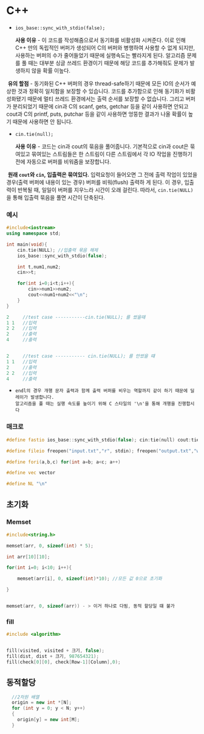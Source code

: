 # C++ 



- ```
  ios_base::sync_with_stdio(false); 
  ```

  **사용 이유** - 이 코드를 작성해줌으로서 동기화를 비활성화 시켜준다. 이로 인해 C++ 만의 독립적인 버퍼가 생성되어 C의 버퍼와 병행하여 사용할 수 없게 되지만, 사용하는 버퍼의 수가 줄어들었기 때문에 실행속도는 빨라지게 된다. 알고리즘 문제를 풀 때는 대부분 싱글 쓰레드 환경이기 때문에 해당 코드를 추가해줘도 문제가 발생하지 않을 확률 이높다.

​	**유의 할점** - 동기화된 C++ 버퍼의 경우 thread-safe하기 때문에 모든 IO의 순서가 예상한 것과 정확히 일치함을 보장할 수 있습니다. 코드를 추가함으로 	인해 동기화가 비활성화됐기 때문에 멀티 쓰레드 환경에서는 출력 순서를 보장할 수 없습니다. 그리고 버퍼가 분리되었기 때문에 cin과 C의 scanf, gets, 	getchar 등을 같이 사용하면 안되고 cout과 C의 printf, puts, putchar 등을 같이 사용하면 엉뚱한 결과가 나올 확률이 높기 때문에 사용하면 안 됩니다.



- ```
  cin.tie(null);
  ```

  **사용 이유** - 코드는 cin과 cout의 묶음을 풀어줍니다. 기본적으로 cin과 cout은 묶여있고 묶여있는 스트림들은 한 스트림이 다른 스트림에서 각 IO 작업을 진행하기 전에 자동으로 버퍼를 비워줌을 보장합니다.

​	**원래 `cout`와 `cin`, 입출력은 묶여있다.** 입력요청이 들어오면 그 전에 출력 작업이 있었을 경우(출력 버퍼에 내용이 있는 경우) 버퍼를 비워(flush) 출력하	게 된다. 이 경우, 입출력이 반복될 때, 일일이 버퍼를 지우느라 시간이 오래 걸린다. 따라서, `cin.tie(NULL)` 을 통해 입출력 묶음을 풀면 시간이 단축된다.



###  예시

```c++
#include<iostream>
using namespace std;

int main(void){
	cin.tie(NULL); //입출력 묶음 해제
    ios_base::sync_with_stdio(false);

    int t,num1,num2;
    cin>>t;

    for(int i=0;i<t;i++){
        cin>>num1>>num2;
        cout<<num1+num2<<"\n";
    }
}

2	  //test case -----------cin.tie(NULL); 를 썼을때
1 1   //입력
2 2   //입력
2     //출력
4	  //출력


2     //test case ----------- cin.tie(NULL); 를 안썼을 떄 
1 1   //입력
2     //출력
2 2   //입력
4     //출력
```



- ```
  endl의 경우 개행 문자 출력과 함께 출력 버퍼를 비우는 역할까지 같이 하기 때문에 딜레이가 발생합니다.
  알고리즘을 풀 때는 실행 속도를 높이기 위해 C 스타일의 '\n'을 통해 개행을 진행합시다
  ```





### 매크로

```c++
#define fastio ios_base::sync_with_stdio(false); cin:tie(null) cout:tie(null)

#define fileio freopen("input.txt","r", stdin); freopen("output.txt","w",w,stdout)

#define fori(a,b,c) for(int a=b; a<c; a++)

#define vec vector

#define NL "\n"

```





## 초기화

### Memset

```c++
#include<string.h>

memset(arr, 0, sizeof(int) * 5);

int arr[10][10];

for(int i=0; i<10; i++){

	memset(arr[i], 0, sizeof(int)*10); //모든 값 0으로 초기화

}


memset(arr, 0, sizeof(arr)) - > 이거 하나로 다됨, 동적 할당일 떄 불가 
```



### fill

```c++
#include <algorithm>


fill(visited, visited + 크기, false);
fill(dist, dist + 크기, 987654321);
fill(check[0][0], check[Row-1][Column],0);
```





## 동적할당

```c++
  //2차원 배열
  origin = new int *[N];
  for (int y = 0; y < N; y++)
  {
    origin[y] = new int[M];
  }
```

